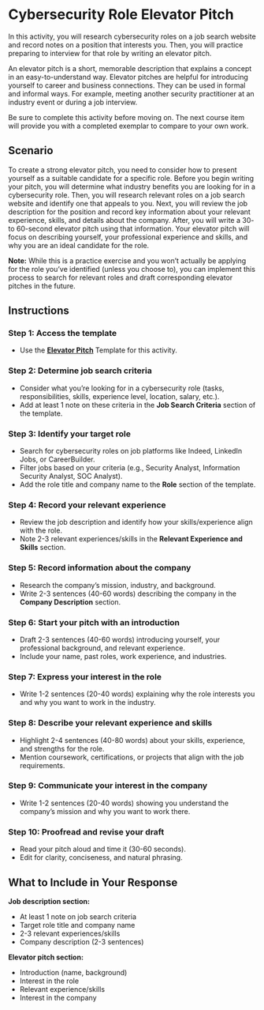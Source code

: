 # **Cybersecurity Role Elevator Pitch**

In this activity, you will research cybersecurity roles on a job search website and record notes on a position that interests you. Then, you will practice preparing to interview for that role by writing an elevator pitch.

An elevator pitch is a short, memorable description that explains a concept in an easy-to-understand way. Elevator pitches are helpful for introducing yourself to career and business connections. They can be used in formal and informal ways. For example, meeting another security practitioner at an industry event or during a job interview.

Be sure to complete this activity before moving on. The next course item will provide you with a completed exemplar to compare to your own work.

## **Scenario**

To create a strong elevator pitch, you need to consider how to present yourself as a suitable candidate for a specific role. Before you begin writing your pitch, you will determine what industry benefits you are looking for in a cybersecurity role. Then, you will research relevant roles on a job search website and identify one that appeals to you. Next, you will review the job description for the position and record key information about your relevant experience, skills, and details about the company. After, you will write a 30- to 60-second elevator pitch using that information. Your elevator pitch will focus on describing yourself, your professional experience and skills, and why you are an ideal candidate for the role.

**Note:** While this is a practice exercise and you won’t actually be applying for the role you’ve identified (unless you choose to), you can implement this process to search for relevant roles and draft corresponding elevator pitches in the future.

## **Instructions**

### Step 1: Access the template

- Use the **[Elevator Pitch](./Elevator-pitch-template.docx)** Template for this activity.

### Step 2: Determine job search criteria

- Consider what you’re looking for in a cybersecurity role (tasks, responsibilities, skills, experience level, location, salary, etc.).
- Add at least 1 note on these criteria in the **Job Search Criteria** section of the template.

### Step 3: Identify your target role

- Search for cybersecurity roles on job platforms like Indeed, LinkedIn Jobs, or CareerBuilder.
- Filter jobs based on your criteria (e.g., Security Analyst, Information Security Analyst, SOC Analyst).
- Add the role title and company name to the **Role** section of the template.

### Step 4: Record your relevant experience

- Review the job description and identify how your skills/experience align with the role.
- Note 2-3 relevant experiences/skills in the **Relevant Experience and Skills** section.

### Step 5: Record information about the company

- Research the company’s mission, industry, and background.
- Write 2-3 sentences (40-60 words) describing the company in the **Company Description** section.

### Step 6: Start your pitch with an introduction

- Draft 2-3 sentences (40-60 words) introducing yourself, your professional background, and relevant experience.
- Include your name, past roles, work experience, and industries.

### Step 7: Express your interest in the role

- Write 1-2 sentences (20-40 words) explaining why the role interests you and why you want to work in the industry.

### Step 8: Describe your relevant experience and skills

- Highlight 2-4 sentences (40-80 words) about your skills, experience, and strengths for the role.
- Mention coursework, certifications, or projects that align with the job requirements.

### Step 9: Communicate your interest in the company

- Write 1-2 sentences (20-40 words) showing you understand the company’s mission and why you want to work there.

### Step 10: Proofread and revise your draft

- Read your pitch aloud and time it (30-60 seconds).
- Edit for clarity, conciseness, and natural phrasing.

## **What to Include in Your Response**

**Job description section:**

- At least 1 note on job search criteria
- Target role title and company name
- 2-3 relevant experiences/skills
- Company description (2-3 sentences)

**Elevator pitch section:**

- Introduction (name, background)
- Interest in the role
- Relevant experience/skills
- Interest in the company
